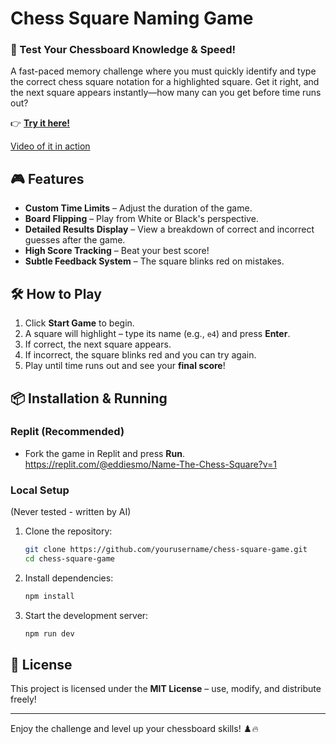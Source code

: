 # Chess Square Naming Game

### 🚀 Test Your Chessboard Knowledge & Speed!
A fast-paced memory challenge where you must quickly identify and type the correct chess square notation for a highlighted square. Get it right, and the next square appears instantly—how many can you get before time runs out?

👉 **[Try it here!](https://name-that-chess-square.replit.app/)**

[Video of it in action](https://www.loom.com/share/cc63818aae5a447293755f6a02d5a97f)

## 🎮 Features
- **Custom Time Limits** – Adjust the duration of the game.
- **Board Flipping** – Play from White or Black's perspective.
- **Detailed Results Display** – View a breakdown of correct and incorrect guesses after the game.
- **High Score Tracking** – Beat your best score!
- **Subtle Feedback System** – The square blinks red on mistakes.

## 🛠️ How to Play
1. Click **Start Game** to begin.
2. A square will highlight – type its name (e.g., `e4`) and press **Enter**.
3. If correct, the next square appears.
4. If incorrect, the square blinks red and you can try again.
5. Play until time runs out and see your **final score**!

## 📦 Installation & Running
### **Replit (Recommended)**
- Fork the game in Replit and press **Run**. https://replit.com/@eddiesmo/Name-The-Chess-Square?v=1

### **Local Setup**
(Never tested - written by AI)
1. Clone the repository:
   ```sh
   git clone https://github.com/yourusername/chess-square-game.git
   cd chess-square-game
   ```
2. Install dependencies:
   ```sh
   npm install
   ```
3. Start the development server:
   ```sh
   npm run dev
   ```

## 📜 License
This project is licensed under the **MIT License** – use, modify, and distribute freely!

---

Enjoy the challenge and level up your chessboard skills! ♟️🔥

